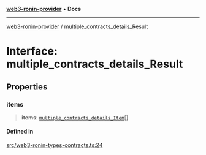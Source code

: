 [**web3-ronin-provider**](../README.md) • **Docs**

***

[web3-ronin-provider](../globals.md) / multiple\_contracts\_details\_Result

# Interface: multiple\_contracts\_details\_Result

## Properties

### items

> **items**: [`multiple_contracts_details_Item`](multiple_contracts_details_Item.md)[]

#### Defined in

[src/web3-ronin-types-contracts.ts:24](https://github.com/chuacw/web3-ronin-provider/blob/7251b9677bbb79d30e6a4204bfabcc38fab6aa15/src/web3-ronin-types-contracts.ts#L24)

